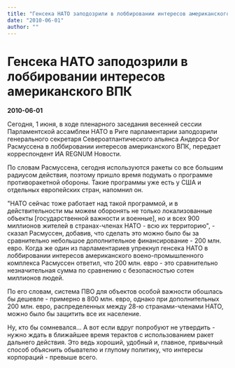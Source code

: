 ```yaml
---
title: "Генсека НАТО заподозрили в лоббировании интересов американского ВПК"
date: "2010-06-01"
author: ""
---
```


# Генсека НАТО заподозрили в лоббировании интересов американского ВПК

**2010-06-01** 

Сегодня, 1 июня, в ходе пленарного заседания весенней сессии Парламентской ассамблеи НАТО в Риге парламентарии заподозрили генерального секретаря Североатлантического альянса Андерса Фог Расмуссена в лоббировании интересов американского ВПК, передает корреспондент ИА REGNUM Новости.

По словам Расмуссена, сегодня используются ракеты со все большим радиусом действия, поэтому пришло время подумать о программе противоракетной обороны. Такие программы уже есть у США и отдельных европейских стран, напомнил он.

"НАТО сейчас тоже работает над такой программой, и в действительности мы можем оборонять не только локализованные объекты [государственной важности и военные], но и всех 900 миллионов жителей в странах-членах НАТО - всю их территорию", - сказал Расмуссен, добавив, что сделать это можно было бы за сравнительно небольшое дополнительное финансирование - 200 млн. евро. Когда же один из парламентариев упрекнул генсека НАТО в лоббировании интересов американского воено-промышленного комплекса Расмуссен ответил, что 200 млн. евро - это сравнительно незначительная сумма по сравнению с безопасностью сотен миллионов людей.

По его словам, система ПВО для объектов особой важности обошлась бы дешевле - примерно в 800 млн. евро, однако при дополнительных 200 млн. евро, распределенных между 28-ю странами-членами НАТО, можно было бы защитить все их население.

Ну, кто бы сомневался... А вот если вдруг попробуют не утвердить - нужно ждать в ближайшее время терактов с использованием ракет дальнего действия. Это ведь хороший, удобный и, главное, привычный способ объяснить обывателю и глупому политику, что интересы корпораций - превыше всего.